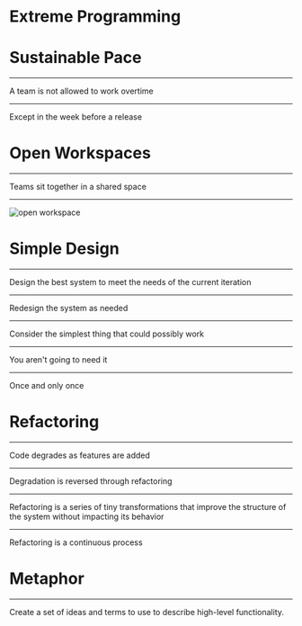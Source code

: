 Extreme Programming
===================

Sustainable Pace
================

---

A team is not allowed to work overtime

---

Except in the week before a release

Open Workspaces
===============

---

Teams sit together in a shared space

---

![open workspace](https://upload.wikimedia.org/wikipedia/commons/thumb/c/c8/OpenPlanRedBalloon1.jpg/640px-OpenPlanRedBalloon1.jpg)

Simple Design
=============

---

Design the best system to meet the needs of the current iteration

---

Redesign the system as needed

---

Consider the simplest thing that could possibly work

---

You aren't going to need it

---

Once and only once

Refactoring
===========

---

Code degrades as features are added

---

Degradation is reversed through refactoring

---

Refactoring is a series of tiny transformations that improve the structure of the system without impacting its behavior

---

Refactoring is a continuous process

Metaphor
========

---

Create a set of ideas and terms to use to describe high-level functionality.
